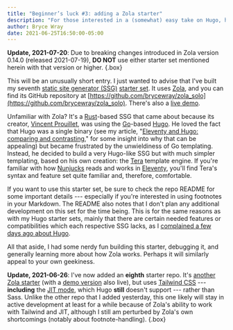 ```yaml
---
title: "Beginner’s luck #3: adding a Zola starter"
description: "For those interested in a (somewhat) easy take on Hugo, here’s a starter set for you."
author: Bryce Wray
date: 2021-06-25T16:50:00-05:00
---
```


**Update, 2021-07-20**: Due to breaking changes introduced in Zola version 0.14.0 (released 2021-07-19), **DO&nbsp;NOT** use either starter set mentioned herein with that version or higher.
{.box}

This will be an unusually short entry. I just wanted to advise that I've built my seventh [static site generator (SSG)](https://jamstack.org/generators) [starter set](/posts/2021/03/beginners-luck-update/). It uses [Zola](https://getzola.org), and you can find its GitHub repository at [https://github.com/brycewray/zola_solo](https://github.com/brycewray/zola_solo). There's also a [live demo](https://zola-solo.vercel.app).

Unfamiliar with Zola? It's a [Rust](https://rust-lang.org)-based SSG that came about because its creator, [Vincent Prouillet](https://www.vincentprouillet.com/), was using the [Go](https://go.dev)-based [Hugo](https://gohugo.io). He loved the fact that Hugo was a single binary (see my article, "[Eleventy and Hugo: comparing and contrasting](/posts/2020/12/eleventy-hugo-comparing-contrasting)," for some insight into why that can be appealing) but became frustrated by the unwieldiness of Go templating. Instead, he decided to build a very Hugo-like SSG but with much simpler templating, based on his own creation: the [Tera](https://tera.netlify.app/) template engine. If you're familiar with how [Nunjucks](https://mozilla.github.io/nunjucks/) reads and works in [Eleventy](https://11ty.dev), you'll find Tera's syntax and feature set quite familiar and, therefore, comfortable.

If you want to use this starter set, be sure to check the repo README for some important details --- especially if you're interested in using footnotes in your Markdown. The README also notes that I don't plan any additional development on this set for the time being. This is for the same reasons as with my Hugo starter sets, mainly that there are certain needed features or compatibilities which each respective SSG lacks, as I [complained a few days ago about Hugo](/posts/2021/06/gems-in-rough-06/).

All that aside, I had some nerdy fun building this starter, debugging it, and generally learning more about how Zola works. Perhaps it will similarly appeal to your own geekiness.

**Update, 2021-06-26**: I've now added an **eighth** starter repo. It's [another Zola starter](https://github.com/brycewray/zola_twcss) (with a [demo version](https://zola-twcss.vercel.app) also live), but uses [Tailwind CSS](https://tailwindcss.com) --- **including** the [JIT mode](https://tailwindcss.com/docs/just-in-time-mode), which Hugo **still** doesn't support --- rather than Sass. Unlike the other repo that I added yesterday, this one likely will stay in active development at least for a while because of Zola's ability to work with Tailwind and JIT, although I still am perturbed by Zola's own shortcomings (notably about footnote-handling).
{.box}
